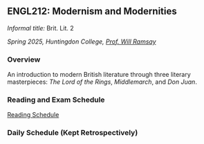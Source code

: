 ## ENGL212: Modernism and Modernities

*Informal title:* Brit. Lit. 2

*Spring 2025, Huntingdon College, [Prof. Will Ramsay](willramsay.github.io)*

### Overview

An introduction to modern British literature through three literary masterpieces: *The Lord of the Rings*, *Middlemarch*, and *Don Juan*. 

### Reading and Exam Schedule

[Reading Schedule](./engl212_schedule.pdf)

### Daily Schedule (Kept Retrospectively) 
